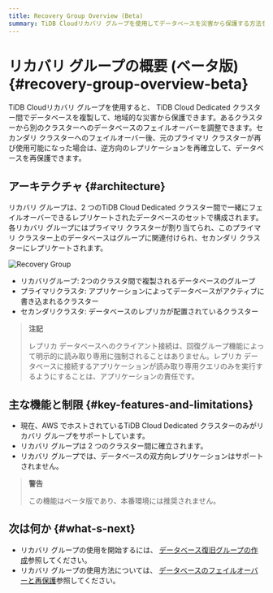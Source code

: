 ```yaml
---
title: Recovery Group Overview (Beta)
summary: TiDB Cloudリカバリ グループを使用してデータベースを災害から保護する方法を学びます。
---
```


# リカバリ グループの概要 (ベータ版) {#recovery-group-overview-beta}

TiDB Cloudリカバリ グループを使用すると、 TiDB Cloud Dedicated クラスター間でデータベースを複製して、地域的な災害から保護できます。あるクラスターから別のクラスターへのデータベースのフェイルオーバーを調整できます。セカンダリ クラスターへのフェイルオーバー後、元のプライマリ クラスターが再び使用可能になった場合は、逆方向のレプリケーションを再確立して、データベースを再保護できます。

## アーキテクチャ {#architecture}

リカバリ グループは、2 つのTiDB Cloud Dedicated クラスター間で一緒にフェイルオーバーできるレプリケートされたデータベースのセットで構成されます。各リカバリ グループにはプライマリ クラスターが割り当てられ、このプライマリ クラスター上のデータベースはグループに関連付けられ、セカンダリ クラスターにレプリケートされます。

![Recovery Group](https://download.pingcap.com/images/docs/tidb-cloud/recovery-group/recovery-group-overview.png)

-   リカバリグループ: 2つのクラスタ間で複製されるデータベースのグループ
-   プライマリクラスタ: アプリケーションによってデータベースがアクティブに書き込まれるクラスター
-   セカンダリクラスタ: データベースのレプリカが配置されているクラスター

> **注記**
>
> レプリカ データベースへのクライアント接続は、回復グループ機能によって明示的に読み取り専用に強制されることはありません。レプリカ データベースに接続するアプリケーションが読み取り専用クエリのみを実行するようにすることは、アプリケーションの責任です。

## 主な機能と制限 {#key-features-and-limitations}

-   現在、AWS でホストされているTiDB Cloud Dedicated クラスターのみがリカバリ グループをサポートしています。
-   リカバリ グループは 2 つのクラスター間に確立されます。
-   リカバリ グループでは、データベースの双方向レプリケーションはサポートされません。

> **警告**
>
> この機能はベータ版であり、本番環境には推奨されません。

## 次は何か {#what-s-next}

-   リカバリ グループの使用を開始するには、 [データベース復旧グループの作成](/tidb-cloud/recovery-group-get-started.md)参照してください。
-   リカバリ グループの使用方法については、 [データベースのフェイルオーバーと再保護](/tidb-cloud/recovery-group-failover.md)参照してください。
